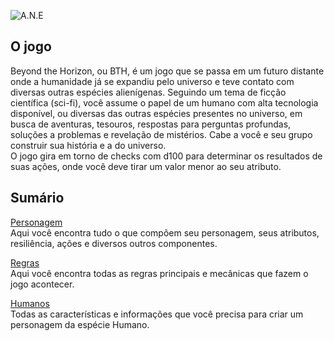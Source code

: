 ![A.N.E](../../images/bth_logo.png)

## O jogo
Beyond the Horizon, ou BTH, é um jogo que se passa em um futuro distante onde a humanidade já se expandiu pelo universo e teve contato com diversas outras espécies alienígenas. Seguindo um tema de ficção científica (sci-fi), você assume o papel de um humano com alta tecnologia disponível, ou diversas das outras espécies presentes no universo, em busca de aventuras, tesouros, respostas para perguntas profundas, soluções a problemas e revelação de mistérios. Cabe a você e seu grupo construir sua história e a do universo.  
O jogo gira em torno de checks com d100 para determinar os resultados de suas ações, onde você deve tirar um valor menor ao seu atributo.

## Sumário

[Personagem](./character/index.md)  
Aqui você encontra tudo o que compõem seu personagem, seus atributos, resiliência, ações e diversos outros componentes.

[Regras](./rules/index.md)  
Aqui você encontra todas as regras principais e mecânicas que fazem o jogo acontecer.  

[Humanos](./species/human/introduction.md)  
Todas as características e informações que você precisa para criar um personagem da espécie Humano.  

